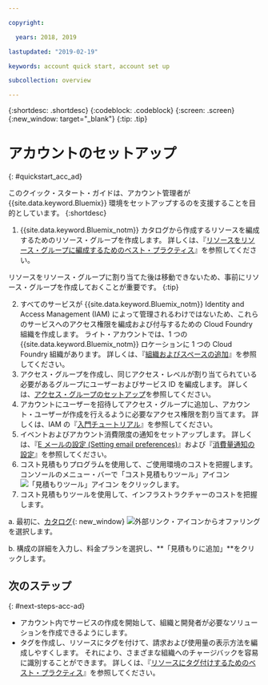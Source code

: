 ```yaml
---

copyright:

  years: 2018, 2019

lastupdated: "2019-02-19"

keywords: account quick start, account set up

subcollection: overview

---
```


{:shortdesc: .shortdesc}
{:codeblock: .codeblock}
{:screen: .screen}
{:new_window: target="_blank"}
{:tip: .tip}

# アカウントのセットアップ
{: #quickstart_acc_ad}

このクイック・スタート・ガイドは、アカウント管理者が {{site.data.keyword.Bluemix}} 環境をセットアップするのを支援することを目的としています。 
{:shortdesc}

1. {{site.data.keyword.Bluemix_notm}} カタログから作成するリソースを編成するためのリソース・グループを作成します。 詳しくは、『[リソースをリソース・グループに編成するためのベスト・プラクティス](/docs/resources?topic=resources-bp_resourcegroups)』を参照してください。

  リソースをリソース・グループに割り当てた後は移動できないため、事前にリソース・グループを作成しておくことが重要です。
  {:tip}
  
2. すべてのサービスが {{site.data.keyword.Bluemix_notm}} Identity and Access Management (IAM) によって管理されるわけではないため、これらのサービスへのアクセス権限を編成および付与するための Cloud Foundry 組織を作成します。 ライト・アカウントでは、1 つの {{site.data.keyword.Bluemix_notm}} ロケーションに 1 つの Cloud Foundry 組織があります。 詳しくは、『[組織およびスペースの追加](/docs/account?topic=account-orgsspacesusers)』を参照してください。 
3. アクセス・グループを作成し、同じアクセス・レベルが割り当てられている必要があるグループにユーザーおよびサービス ID を編成します。 詳しくは、[アクセス・グループのセットアップ](/docs/iam?topic=iam-groups)を参照してください。
4. アカウントにユーザーを招待してアクセス・グループに追加し、アカウント・ユーザーが作成を行えるように必要なアクセス権限を割り当てます。 詳しくは、IAM の『[入門チュートリアル](/docs/iam?topic=iam-getstarted)』を参照してください。
5. イベントおよびアカウント消費限度の通知をセットアップします。 詳しくは、『[E メールの設定 (Setting email preferences)](/docs/account?topic=account-email-prefs)』および『[消費量通知の設定](/docs/billing-usage?topic=billing-usage-spending)』を参照してください。 
6. コスト見積もりプログラムを使用して、ご使用環境のコストを把握します。 コンソールのメニュー・バーで「コスト見積もりツール」アイコン ![「見積もりツール」アイコン](../icons/Estimator.svg) をクリックします。 
7. コスト見積もりツールを使用して、インフラストラクチャーのコストを把握します。 
  
  a. 最初に、[カタログ](https://cloud.ibm.com/catalog){: new_window} ![外部リンク・アイコン](../icons/launch-glyph.svg)からオファリングを選択します。 
  
  b. 構成の詳細を入力し、料金プランを選択し、**「見積もりに追加」**をクリックします。

## 次のステップ
{: #next-steps-acc-ad}

* アカウント内でサービスの作成を開始して、組織と開発者が必要なソリューションを作成できるようにします。  
* タグを作成し、リソースにタグを付けて、請求および使用量の表示方法を編成しやすくします。 それにより、さまざまな組織へのチャージバックを容易に識別することができます。 詳しくは、『[リソースにタグ付けするためのベスト・プラクティス](/docs/account?topic=account-account_setup#tags)』を参照してください。 
